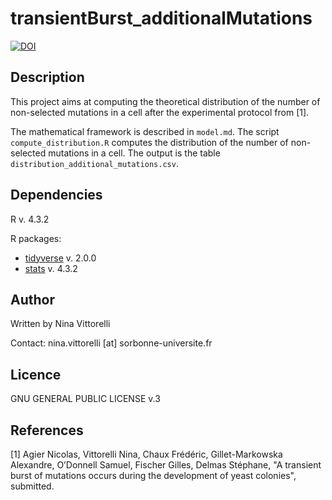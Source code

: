 # transientBurst_additionalMutations
[![DOI](https://zenodo.org/badge/DOI/10.5281/zenodo.13940757.svg)](https://doi.org/10.5281/zenodo.13940757)


## Description
This project aims at computing the theoretical distribution of the number of non-selected mutations in a cell after the experimental protocol from [1].

The mathematical framework is described in `model.md`. The script `compute_distribution.R` computes the distribution of the number of non-selected mutations in a cell. The output is the table `distribution_additional_mutations.csv`.

## Dependencies
R v. 4.3.2

R packages: 
- [tidyverse](https://doi.org/10.21105/joss.01686) v. 2.0.0 
- [stats](https://www.R-project.org/) v. 4.3.2

## Author
Written by Nina Vittorelli

Contact: nina.vittorelli [at] sorbonne-universite.fr

## Licence 
GNU GENERAL PUBLIC LICENSE v.3

## References
[1] Agier Nicolas, Vittorelli Nina, Chaux Frédéric, Gillet-Markowska Alexandre, O’Donnell Samuel, Fischer Gilles, Delmas Stéphane, "A transient burst of mutations occurs during the development of yeast colonies", submitted.
